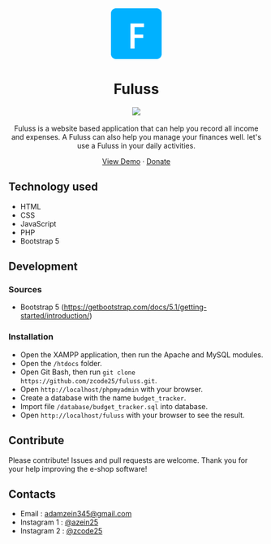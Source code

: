 <div align="center">
    <a href="https://fuluss.rf.gd">
        <img src="img/logo.png" alt="fuluss" width="100px" />
    </a>
    <h1 align="center">Fuluss</h1>
</div>

<div align="center">
    <a href="https://fuluss.rf.gd">
        <img src="https://img.shields.io/badge/version-fuluss%20v1.1.0-blue"/>
    </a>
</div>
    
<div align="center">
    <p align="center">Fuluss is a website based application that can help you record all income and expenses. A Fuluss can also help you manage your finances well. let's use a Fuluss in your daily activities.</p>
    <a href="https://fuluss.rf.gd">View Demo</a>
    ·
    <a href="https://saweria.co/azein25">Donate</a>
</div>

## Technology used
- HTML
- CSS
- JavaScript
- PHP
- Bootstrap 5

## Development
### Sources
- Bootstrap 5 (https://getbootstrap.com/docs/5.1/getting-started/introduction/)

### Installation
- Open the XAMPP application, then run the Apache and MySQL modules.
- Open the `/htdocs` folder.
- Open Git Bash, then run `git clone https://github.com/zcode25/fuluss.git`.
- Open `http://localhost/phpmyadmin` with your browser.
- Create a database with the name `budget_tracker`.
- Import file `/database/budget_tracker.sql` into database.
- Open `http://localhost/fuluss` with your browser to see the result.

## Contribute
Please contribute! Issues and pull requests are welcome. Thank you for your help improving the e-shop software!

## Contacts
-  Email : adamzein345@gmail.com
-  Instagram 1 : [@azein25](https://www.instagram.com/azein25/)
-  Instagram 2 : [@zcode25](https://www.instagram.com/zcode25/)
